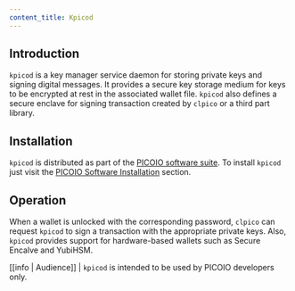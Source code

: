 ```yaml
---
content_title: Kpicod
---
```


## Introduction

`kpicod` is a key manager service daemon for storing private keys and signing digital messages. It provides a secure key storage medium for keys to be encrypted at rest in the associated wallet file. `kpicod` also defines a secure enclave for signing transaction created by `clpico` or a third part library.

## Installation

`kpicod` is distributed as part of the [PICOIO software suite](https://github.com/PICOIO/pico/blob/master/README.md). To install `kpicod` just visit the [PICOIO Software Installation](../00_install/index.md) section.

## Operation

When a wallet is unlocked with the corresponding password, `clpico` can request `kpicod` to sign a transaction with the appropriate private keys. Also, `kpicod` provides support for hardware-based wallets such as Secure Encalve and YubiHSM.

[[info | Audience]]
| `kpicod` is intended to be used by PICOIO developers only.
